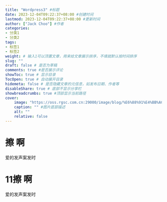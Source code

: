 ```yaml
---
title: "Wordpress3" #标题
date: 2023-12-04T09:22:37+08:00 #创建时间
lastmod: 2023-12-04T09:22:37+08:00 #更新时间
author: ["Jack Choo"] #作者
categories: 
- 分类1
- 分类2
tags: 
- 标签1
- 标签2
weight: # 输入1可以顶置文章，用来给文章展示排序，不填就默认按时间排序
slug: ""
draft: false # 是否为草稿
comments: true #是否展示评论
showToc: true # 显示目录
TocOpen: true # 自动展开目录
hidemeta: false # 是否隐藏文章的元信息，如发布日期、作者等
disableShare: true # 底部不显示分享栏
showbreadcrumbs: true #顶部显示当前路径
cover:
    image: "https://oss.rgsc.com.cn:29000/image/blog/%E6%88%91%E4%BB%AC%E5%81%9A%E4%BA%8B%E5%B0%B1%E6%98%AF%E8%BF%99%E6%A0%B7.gif" #图片路径
    caption: "" #图片底部描述
    alt: ""
    relative: false
---
```

# 擦 啊
爱的发声案发时
# 11擦 啊
爱的发声案发时